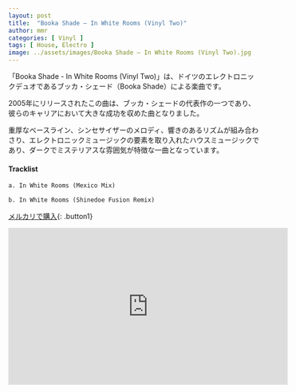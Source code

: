 ```yaml
---
layout: post
title:  "Booka Shade – In White Rooms (Vinyl Two)"
author: mmr
categories: [ Vinyl ]
tags: [ House, Electro ]
image: ../assets/images/Booka Shade – In White Rooms (Vinyl Two).jpg
---
```


「Booka Shade - In White Rooms (Vinyl Two)」は、ドイツのエレクトロニックデュオであるブッカ・シェード（Booka Shade）による楽曲です。

2005年にリリースされたこの曲は、ブッカ・シェードの代表作の一つであり、彼らのキャリアにおいて大きな成功を収めた曲となりました。

重厚なベースライン、シンセサイザーのメロディ、響きのあるリズムが組み合わさり、エレクトロニックミュージックの要素を取り入れたハウスミュージックであり、ダークでミステリアスな雰囲気が特徴な一曲となっています。

#### Tracklist
```md
a. In White Rooms (Mexico Mix)

b. In White Rooms (Shinedoe Fusion Remix)
```

[メルカリで購入](https://jp.mercari.com/item/m26356505023?afid=6142608987){: .button1}

<iframe width="560" height="315" src="https://www.youtube.com/embed/ZeRCiX0T_ws?si=JHSqf19FtgWTF_xL" title="YouTube video player" frameborder="0" allow="accelerometer; autoplay; clipboard-write; encrypted-media; gyroscope; picture-in-picture; web-share" referrerpolicy="strict-origin-when-cross-origin" allowfullscreen></iframe>